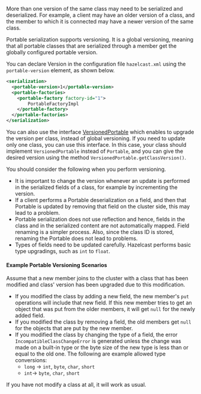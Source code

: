 
More than one version of the same class may need to be serialized and deserialized. For example, a client may have an older version of a class, and the member to which it is connected may have a newer version of the same class. 

Portable serialization supports versioning. It is a global versioning, meaning that all portable classes that are serialized through a member get the globally configured portable version.

You can declare Version in the configuration file `hazelcast.xml` using the `portable-version` element, as shown below.

```xml
<serialization>
  <portable-version>1</portable-version>
  <portable-factories>
    <portable-factory factory-id="1">
        PortableFactoryImpl
    </portable-factory>
  </portable-factories>
</serialization>
```

You can also use the interface <a href="https://github.com/hazelcast/hazelcast/blob/master/hazelcast/src/main/java/com/hazelcast/nio/serialization/VersionedPortable.java" target="_blank">VersionedPortable</a> which enables to upgrade the version per class, instead of global versioning. If you need to update only one class, you can use this interface. In this case, your class should implement `VersionedPortable` instead of `Portable`, and you can give the desired version using the method `VersionedPortable.getClassVersion()`.

You should consider the following when you perform versioning.

- It is important to change the version whenever an update is performed in the serialized fields of a class, for example by incrementing the version.
- If a client performs a Portable deserialization on a field, and then that Portable is updated by removing that field on the cluster side, this may lead to a problem.
- Portable serialization does not use reflection and hence, fields in the class and in the serialized content are not automatically mapped. Field renaming is a simpler process. Also, since the class ID is stored, renaming the Portable does not lead to problems.
- Types of fields need to be updated carefully. Hazelcast performs basic type upgradings, such as `int` to `float`.


#### Example Portable Versioning Scenarios

Assume that a new member joins to the cluster with a class that has been modified and class' version has been upgraded due to this modification.

- If you modified the class by adding a new field, the new member's `put` operations will include that new field. If this new member tries to get an object that was put from the older members, it will get `null` for the newly added field.
- If you modified the class by removing a field, the old members get `null` for the objects that are put by the new member.
- If you modified the class by changing the type of a field, the error `IncompatibleClassChangeError` is generated unless the change was made on a built-in type or the byte size of the new type is less than or equal to the old one. The following are example allowed type conversions:
	- `long` -> `int`, `byte`, `char`, `short`
	- `int`-> `byte`, `char`, `short` 

If you have not modify a class at all, it will work as usual.

